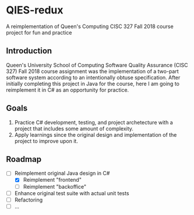 # QIES-redux
A reimplementation of Queen's Computing CISC 327 Fall 2018 course project for fun and practice

## Introduction
Queen's University School of Computing Software Quality Assurance (CISC 327) Fall 2018 course assignment was the implementation of a two-part software system according to an intentionally obtuse specification. After initially completing this project in Java for the course, here I am going to reimplement it in C# as an opportunity for practice.

## Goals
1. Practice C# development, testing, and project archetecture with a project that includes some amount of complexity.
2. Apply learnings since the original design and implementation of the project to improve upon it.

## Roadmap
- [ ] Reimplement original Java design in C#
  - [x] Reimplement "frontend"
  - [ ] Reimplement "backoffice"
- [ ] Enhance original test suite with actual unit tests
- [ ] Refactoring
- [ ] ...
